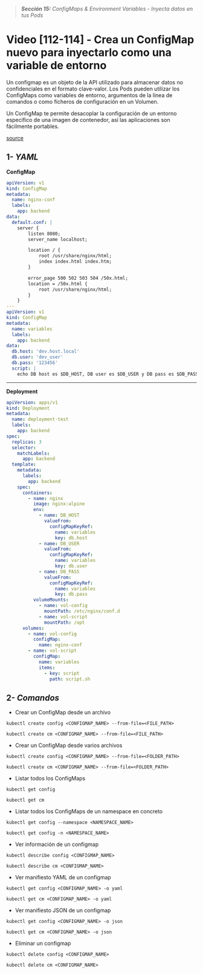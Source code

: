 > _**Sección 15:** ConfigMaps & Environment Variables - Inyecta datos en tus Pods_

# Video [112-114] - Crea un ConfigMap nuevo para inyectarlo como una variable de entorno

Un configmap es un objeto de la API utilizado para almacenar datos no confidenciales en el formato clave-valor. Los Pods pueden utilizar los ConfigMaps como variables de entorno, argumentos de la linea de comandos o como ficheros de configuración en un Volumen.

Un ConfigMap te permite desacoplar la configuración de un entorno específico de una imagen de contenedor, así las aplicaciones son fácilmente portables.

[source](https://kubernetes.io/es/docs/concepts/configuration/configmap/)

## 1- _YAML_

**ConfigMap**
```yaml
apiVersion: v1
kind: ConfigMap
metadata:
  name: nginx-conf
  labels:
    app: backend
data:
  default.conf: |
    server {
        listen 8080;
        server_name localhost;

        location / {
            root /usr/share/nginx/html;
            index index.html index.htm;
        }

        error_page 500 502 503 504 /50x.html;
        location = /50x.html {
            root /usr/share/nginx/html;
        }
    }
---
apiVersion: v1
kind: ConfigMap
metadata:
  name: variables
  labels:
    app: backend
data:
  db.host: 'dev.host.local'
  db.user: 'dev_user'
  db.pass: '123456'
  script: |
    echo DB host es $DB_HOST, DB user es $DB_USER y DB pass es $DB_PASS > /usr/share/nginx/html/test.html
```

---

**Deployment**
```yaml
apiVersion: apps/v1
kind: Deployment
metadata:
  name: deployment-test
  labels:
    app: backend
spec:
  replicas: 3
  selector:
    matchLabels:
      app: backend
  template:
    metadata:
      labels:
        app: backend
    spec:
      containers:
        - name: nginx
          image: nginx:alpine
          env:
            - name: DB_HOST
              valueFrom:
                configMapKeyRef:
                  name: variables
                  key: db.host
            - name: DB_USER
              valueFrom:
                configMapKeyRef:
                  name: variables
                  key: db.user
            - name: DB_PASS
              valueFrom:
                configMapKeyRef:
                  name: variables
                  key: db.pass
          volumeMounts:
            - name: vol-config
              mountPath: /etc/nginx/conf.d
            - name: vol-script
              mountPath: /opt
      volumes:
        - name: vol-config
          configMap:
            name: nginx-conf
        - name: vol-script
          configMap:
            name: variables
            items:
              - key: script
                path: script.sh
```

## 2- _Comandos_

- Crear un ConfigMap desde un archivo

```shell
kubectl create config <CONFIGMAP_NAME> --from-file=<FILE_PATH>
```

```shell
kubectl create cm <CONFIGMAP_NAME> --from-file=<FILE_PATH>
```

- Crear un ConfigMap desde varios archivos

```shell
kubectl create config <CONFIGMAP_NAME> --from-file=<FOLDER_PATH>
```

```shell
kubectl create cm <CONFIGMAP_NAME> --from-file=<FOLDER_PATH>
```

- Listar todos los ConfigMaps

```shell
kubectl get config
```

```shell
kubectl get cm
```

- Listar todos los ConfigMaps de un namespace en concreto

```shell
kubectl get config --namespace <NAMESPACE_NAME>
```

```shell
kubectl get config -n <NAMESPACE_NAME>
```

- Ver información de un configmap

```shell
kubectl describe config <CONFIGMAP_NAME>
```

```shell
kubectl describe cm <CONFIGMAP_NAME>
```

- Ver manifiesto YAML de un configmap

```shell
kubectl get config <CONFIGMAP_NAME> -o yaml
```

```shell
kubectl get cm <CONFIGMAP_NAME> -o yaml
```

- Ver manifiesto JSON de un configmap

```shell
kubectl get config <CONFIGMAP_NAME> -o json
```

```shell
kubectl get cm <CONFIGMAP_NAME> -o json
```

- Eliminar un configmap

```shell
kubectl delete config <CONFIGMAP_NAME>
```

```shell
kubectl delete cm <CONFIGMAP_NAME>
```